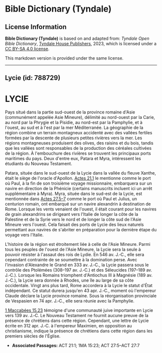 # Bible Dictionary (Tyndale)

## License Information

**Bible Dictionary (Tyndale)** is based on and adapted from: _Tyndale Open Bible Dictionary_, [Tyndale House Publishers](https://tyndaleopenresources.com/), 2023, which is licensed under a [CC BY-SA 4.0 license](https://creativecommons.org/licenses/by-sa/4.0/legalcode.en).

This markdown version is provided under the same license.



--------------------------------

## Lycie (id: 788729)

LYCIE
=====

Pays situé dans la partie sud\-ouest de la province romaine d'Asie (communément appelée Asie Mineure), délimité au nord\-ouest par la Carie, au nord par la Phrygie et la Pisidie, au nord\-est par la Pamphylie, et à l'ouest, au sud et à l'est par la mer Méditerranée. La géographie de la région combine un terrain montagneux accidenté avec des vallées fertiles formées par la descente de plusieurs petites rivières vers la mer. Les régions montagneuses produisent des olives, des raisins et du bois, tandis que les vallées sont responsables de la production des céréales cultivées de la région. À l'embouchure des rivières se trouvent les principaux ports maritimes du pays. Deux d'entre eux, Patara et Myra, intéressent les étudiants du Nouveau Testament.

Patara, située dans le sud\-ouest de la Lycie dans la vallée du fleuve Xanthe, était le siège de l'oracle d'Apollon. [Actes 21\.1](https://ref.ly/Acts21:1) le mentionne comme le port où Paul, à la fin de son troisième voyage missionnaire, embarquera sur un navire en direction de la Phénicie (certains manuscrits incluent ici un arrêt supplémentaire à Myra). Myra, située dans le sud\-est de la Lycie, est mentionnée dans [Actes 27\.5–7](https://ref.ly/Acts27:5-Acts27:7) comme le port où Paul et Julius, un centurion romain, ont embarqué sur un navire alexandrin à destination de Rome. Lorsque les vents venaient de l'ouest, il était courant pour les navires de grain alexandrins se dirigeant vers l'Italie de longer la côte de la Palestine et de la Syrie vers le nord et de longer la côte sud de l'Asie Mineure vers l'ouest. Cela faisait des ports de Lycie des lieux naturels permettant aux navires de s'abriter en préparation pour la dernière étape du voyage vers l'Italie.

L'histoire de la région est étroitement liée à celle de l'Asie Mineure. Parmi tous les peuples de l'ouest de l'Asie Mineure, la Lycie sera la seule à pouvoir résister à l'assaut des rois de Lydie. En 546 av. J.‑C., elle sera cependant contrainte de se soumettre à la domination perse. Avec l'invasion d'Alexandre le Grand en 333 av. J.‑C., la Lycie passera sous le contrôle des Ptolémées (308–197 av. J.‑C.) et des Séleucides (197–189 av. J.‑C.). Lorsque les Romains triomphent d'Antiochus III à Magnésie (189 av. J.‑C.), la Lycie sera donnée à Rhodes, une île au large de sa côte occidentale. Vingt ans plus tard, Rome accordera à la Lycie le statut d'État indépendant. Ce statut durera jusqu'en 43 apr. J.‑C., moment où l'empereur Claude déclare la Lycie province romaine. Sous la réorganisation provinciale de Vespasien en 74 apr. J.‑C., elle sera réunie avec la Pamphylie.

[1 Maccabées 15\.23](https://ref.ly/1Macc15:23) témoigne d'une communauté juive importante en Lycie vers 139 av. J.‑C. Le Nouveau Testament ne fournit aucune preuve de la présence de chrétiens dans cette région. Cependant, une lettre de Lycie écrite en 312 apr. J.‑C. à l'empereur Maximien, en opposition au christianisme, indique la présence de chrétiens dans cette région dans les premiers siècles de l'Église.

* **Associated Passages:** ACT 21:1; 1MA 15:23; ACT 27:5–ACT 27:7

